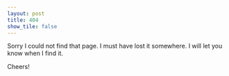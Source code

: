 ```yaml
---
layout: post
title: 404
show_tile: false
---
```


Sorry I could not find that page. I must have lost it somewhere. I will let you know when I find it.

Cheers!
